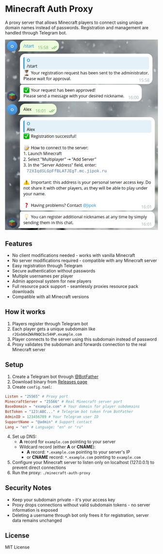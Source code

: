 # Minecraft Auth Proxy

A proxy server that allows Minecraft players to connect using unique domain names instead of passwords. Registration and management are handled through Telegram bot.

![screenshot](/screenshot.png?raw=true)

## Features
- No client modifications needed - works with vanilla Minecraft
- No server modifications required - compatible with any Minecraft server
- Easy registration through Telegram
- Secure authentication without passwords
- Multiple usernames per player
- Admin approval system for new players
- Full resource pack support - seamlessly proxies resource pack downloads
- Compatible with all Minecraft versions

## How it works
1. Players register through Telegram bot
2. Each player gets a unique subdomain like `r2Gxb6mZWkRNQCbc54HP.example.com`
3. Player connects to the server using this subdomain instead of password
4. Proxy validates the subdomain and forwards connection to the real Minecraft server

## Setup

1. Create a Telegram bot through [@BotFather](https://t.me/BotFather)
2. Download binary from [Releases page](https://github.com/Jipok/MCAuthProxy/releases/latest)
3. Create `config.toml`:
```toml
Listen = "25565" # Proxy port
MinecraftServer = "25566" # Real Minecraft server port
BaseDomain = "example.com" # Your domain for player subdomains
BotToken = "123:ABC..." # Telegram bot token from BotFather
AdminID = 123456789 # Your Telegram user ID
SupportName = "@admin" # Support contact
Lang = "en" # Language: "en" or "ru"
```
4. Set up DNS:
   - **A** record for `example.com` pointing to your server
   - Wildcard record (either **A** or **CNAME**):
     - **A** record: `*.example.com` pointing to your server's IP
     - or **CNAME** record: `*.example.com` pointing to `example.com`
5. Configure your Minecraft server to listen only on localhost (127.0.0.1) to prevent direct connections
6. Run the proxy: `./minecraft-auth-proxy`

## Security Notes
- Keep your subdomain private - it's your access key
- Proxy drops connections without valid subdomain tokens - no server information is exposed
- Deleting a username through bot only frees it for registration, server data remains unchanged

## License
MIT License